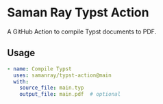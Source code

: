 # Saman Ray Typst Action

A GitHub Action to compile Typst documents to PDF.

## Usage

```yaml
- name: Compile Typst
  uses: samanray/typst-action@main
  with:
    source_file: main.typ
    output_file: main.pdf  # optional
```